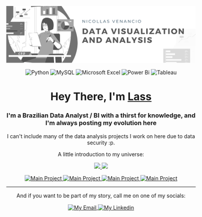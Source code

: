 <p align="center">
  <img src="https://github.com/DevLass/DevLass/raw/main/banner2.png" alt="Hey there, I'm Lass" >
</p>

<div align="center">
  
![Python](https://img.shields.io/badge/python-3670A0?style=for-the-badge&logo=python&logoColor=ffdd54)
![MySQL](https://img.shields.io/badge/mysql-4479A1.svg?style=for-the-badge&logo=mysql&logoColor=white)
![Microsoft Excel](https://img.shields.io/badge/Microsoft_Excel-217346?style=for-the-badge&logo=microsoft-excel&logoColor=white)
![Power Bi](https://img.shields.io/badge/power_bi-F2C811?style=for-the-badge&logo=powerbi&logoColor=black)
![Tableau](https://img.shields.io/badge/Tableau-E97627?style=for-the-badge&logo=Tableau&logoColor=white
)


  <h1>  Hey There, I'm <a href="https://www.linkedin.com/in/nicollas-venancio/" target="_blank" rel="external"> Lass </a> </h1>
  
  <h3>  I'm a Brazilian Data Analyst / BI with a thirst for knowledge, and I'm always posting my evolution here </h3>

  <p> I can't include many of the data analysis projects I work on here due to data security :p. </p>
 
  <p>  A little introduction to my universe:  <p>
  
  <a href="https://github.com/DevLass">
    <img height="150em" src="https://github-readme-stats.vercel.app/api?username=DevLass&count_private=true&include_all_commits=true&show_icons=true&theme=dracula&hide_border=false&show_owner=true"/>
    <img height="150em" src="https://github-readme-stats.vercel.app/api/top-langs/?username=DevLass&theme=dracula&hide_border=false&&layout=compact"/>
  </a>
  

  <div>
  <a href="" target="_blank" rel="external">
  <img src="" alt="Main Project" width="45%"/>
  </a>
  <a href="" target="_blank" rel="external">
  <img src="" alt="Main Project" width="45%"/>
  </a>
  <a href="" target="_blank" rel="external">
  <img src="" alt="Main Project" width="45%"/>
  </a>
  <a href="" target="_blank" rel="external">
  <img src="" alt="Main Project" width="45%"/>
  </a>
  </div>
  
  
  <hr>

  <p>  And if you want to be part of my story, call me on one of my socials: <p>

<div>
  <a href="https://www.linkedin.com/in/nicollas-venancio/" target="_blank" rel="external">
  <img align="center" alt="My Email" width="40" src="https://cdn-icons-png.flaticon.com/512/281/281769.png">
  </a>

  <a href="https://www.linkedin.com/in/nicollas-venancio/" target="_blank" rel="external" >
  <img  align="center" alt="My Linkedin" width="40" src="https://cdn.jsdelivr.net/gh/devicons/devicon/icons/linkedin/linkedin-original.svg">
  </a>
</div>
</div>
